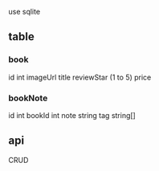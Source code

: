 use sqlite

## table
### book
id int
imageUrl
title
reviewStar (1 to 5)
price

### bookNote
id int
bookId int
note string
tag string[]

## api
CRUD
